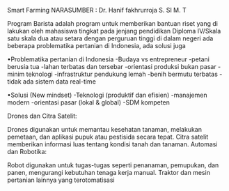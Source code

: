 Smart Farming
NARASUMBER : Dr. Hanif fakhrurroja S. SI M. T

Program Barista adalah program untuk memberikan bantuan riset yang di lakukan oleh mahasiswa tingkat pada jenjang pendidikan Diploma IV/Skala satu skala dua atau setara dengan perguruan tinggi di dalam negeri
ada beberapa problematika pertanian di Indonesia, ada solusi juga

•Problematika pertanian di Indonesia
-Budaya vs entrepreneur
-petani berusia tua
-lahan terbatas dan tersebar
-orientasi produksi bukan pasar
-minim teknologi
-infrastruktur pendukung lemah
-benih bermutu terbatas
-tidak ada sistem data real-time

•Solusi (New mindset) 
-Teknologi (produktif dan efisien) 
-manajemen modern
-orientasi pasar (lokal & global) 
-SDM kompeten

Drones dan Citra Satelit:

Drones digunakan untuk memantau kesehatan tanaman, melakukan pemetaan, dan aplikasi pupuk atau pestisida secara tepat.
Citra satelit memberikan informasi luas tentang kondisi tanah dan tanaman.
Automasi dan Robotika:

Robot digunakan untuk tugas-tugas seperti penanaman, pemupukan, dan panen, mengurangi kebutuhan tenaga kerja manual.
Traktor dan mesin pertanian lainnya yang terotomatisasi
